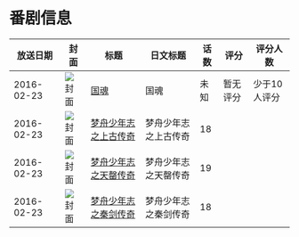 # 番剧信息

|放送日期|封面|标题|日文标题|话数|评分|评分人数|
|---|---|---|---|---|---|---|
|2016-02-23|![封面](https://lain.bgm.tv/pic/cover/c/30/70/170122_aA2oa.jpg)|[国魂](https://bangumi.tv/subject/170122)|国魂|未知|暂无评分|少于10人评分|
|2016-02-23|![封面](https://lain.bgm.tv/pic/cover/c/5e/25/499598_mL438.jpg)|[梦舟少年志之上古传奇](https://bangumi.tv/subject/499598)|梦舟少年志之上古传奇|18|||
|2016-02-23|![封面](https://lain.bgm.tv/pic/cover/c/8a/36/499599_ghp70.jpg)|[梦舟少年志之天罄传奇](https://bangumi.tv/subject/499599)|梦舟少年志之天罄传奇|19|||
|2016-02-23|![封面](https://lain.bgm.tv/pic/cover/c/f0/53/499603_swsZU.jpg)|[梦舟少年志之秦剑传奇](https://bangumi.tv/subject/499603)|梦舟少年志之秦剑传奇|18|||
